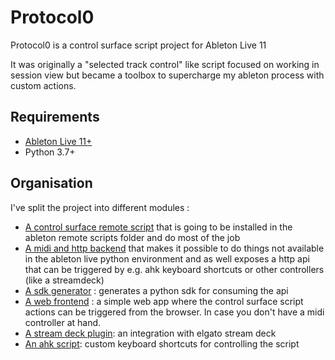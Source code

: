 # Protocol0

Protocol0 is a control surface script project for Ableton Live 11

It was originally a "selected track control" like
script focused on working in session view but became a toolbox to supercharge my ableton process with custom actions. 

## Requirements
- [Ableton Live 11+](https://www.ableton.com/fr/live/)
- Python 3.7+

## Organisation

I've split the project into different modules :
- [A control surface remote script](https://github.com/lebrunthibault/protocol0/tree/main/p0_script) 
   that is going to be installed in the ableton remote scripts folder and do most of the job
- [A midi and http backend](https://github.com/lebrunthibault/protocol0/tree/main/p0_backend) that makes it possible
  to do things not available in the ableton live python environment and as well exposes a http api
  that can be triggered by e.g. ahk keyboard shortcuts or other controllers (like a streamdeck)
- [A sdk generator](https://github.com/lebrunthibault/protocol0/tree/main/p0_sdk) : generates a python sdk for consuming the api
- [A web frontend](https://github.com/lebrunthibault/protocol0/tree/main/p0_web) : a simple web app
  where the control surface script actions can be triggered from the browser. In case you don't have a midi controller at hand.
- [A stream deck plugin](https://github.com/lebrunthibault/protocol0/tree/main/p0_stream_deck): an integration with elgato stream deck
- [An ahk script](https://github.com/lebrunthibault/protocol0/tree/main/p0_ahk): custom keyboard shortcuts for controlling the script

